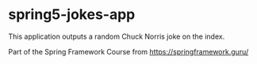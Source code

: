 # spring5-jokes-app

This application outputs a random Chuck Norris joke on the index. 

Part of the Spring Framework Course from https://springframework.guru/
